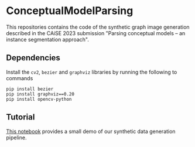# ConceptualModelParsing

This repositories contains the code of the synthetic graph image generation described in the
CAiSE 2023 submission "Parsing conceptual models – an instance segmentation approach".


## Dependencies

Install the `cv2`, `bezier` and `graphviz` libraries by running the following to commands
	
	pip install bezier 
	pip install graphviz==0.20
	pip install opencv-python


## Tutorial

[This notebook](https://github.com/purplesweatshirt/ConceptualModelParsing/blob/main/demo.ipynb) provides a small demo of our 
synthetic data generation pipeline.
